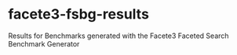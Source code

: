 # facete3-fsbg-results
Results for Benchmarks generated with the Facete3 Faceted Search Benchmark Generator
